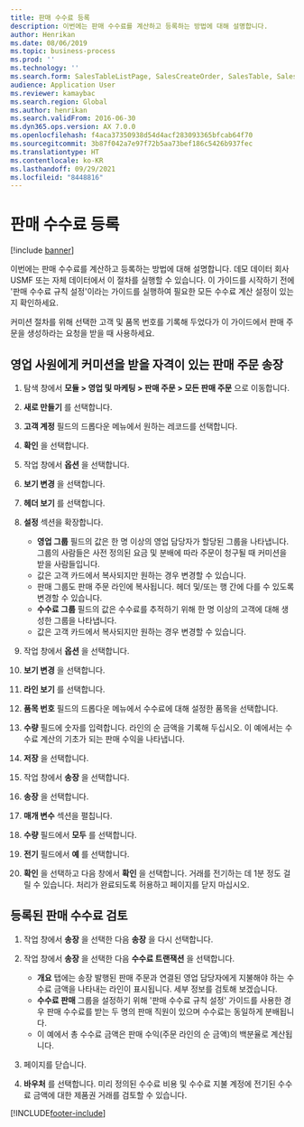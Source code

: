 ```yaml
---
title: 판매 수수료 등록
description: 이번에는 판매 수수료를 계산하고 등록하는 방법에 대해 설명합니다.
author: Henrikan
ms.date: 08/06/2019
ms.topic: business-process
ms.prod: ''
ms.technology: ''
ms.search.form: SalesTableListPage, SalesCreateOrder, SalesTable, SalesEditLines,  CustInvoiceJournal, CommissionTrans, LedgerTransVoucher, CustClassificationGroup
audience: Application User
ms.reviewer: kamaybac
ms.search.region: Global
ms.author: henrikan
ms.search.validFrom: 2016-06-30
ms.dyn365.ops.version: AX 7.0.0
ms.openlocfilehash: f4aca37350938d54d4acf283093365bfcab64f70
ms.sourcegitcommit: 3b87f042a7e97f72b5aa73bef186c5426b937fec
ms.translationtype: HT
ms.contentlocale: ko-KR
ms.lasthandoff: 09/29/2021
ms.locfileid: "8448816"
---
```

# <a name="register-sales-commissions"></a>판매 수수료 등록

[!include [banner](../../includes/banner.md)]

이번에는 판매 수수료를 계산하고 등록하는 방법에 대해 설명합니다. 데모 데이터 회사 USMF 또는 자체 데이터에서 이 절차를 실행할 수 있습니다. 이 가이드를 시작하기 전에 '판매 수수료 규칙 설정'이라는 가이드를 실행하여 필요한 모든 수수료 계산 설정이 있는지 확인하세요.

커미션 절차를 위해 선택한 고객 및 품목 번호를 기록해 두었다가 이 가이드에서 판매 주문을 생성하라는 요청을 받을 때 사용하세요.


## <a name="invoice-a-sales-order-that-qualifies-a-salesperson-for-a-commission"></a>영업 사원에게 커미션을 받을 자격이 있는 판매 주문 송장
1. 탐색 창에서 **모듈 > 영업 및 마케팅 > 판매 주문 > 모든 판매 주문** 으로 이동합니다.
2. **새로 만들기** 를 선택합니다.
3. **고객 계정** 필드의 드롭다운 메뉴에서 원하는 레코드를 선택합니다.
4. **확인** 을 선택합니다.
5. 작업 창에서 **옵션** 을 선택합니다.
6. **보기 변경** 을 선택합니다.
7. **헤더 보기** 를 선택합니다.
8. **설정** 섹션을 확장합니다.

    - **영업 그룹** 필드의 값은 한 명 이상의 영업 담당자가 할당된 그룹을 나타냅니다. 그룹의 사람들은 사전 정의된 요금 및 분배에 따라 주문이 청구될 때 커미션을 받을 사람들입니다.   
    - 값은 고객 카드에서 복사되지만 원하는 경우 변경할 수 있습니다.  
    - 판매 그룹도 판매 주문 라인에 복사됩니다. 헤더 및/또는 행 간에 다를 수 있도록 변경할 수 있습니다.  
    - **수수료 그룹** 필드의 값은 수수료를 추적하기 위해 한 명 이상의 고객에 대해 생성한 그룹을 나타냅니다.   
    - 값은 고객 카드에서 복사되지만 원하는 경우 변경할 수 있습니다.   

9. 작업 창에서 **옵션** 을 선택합니다.
10. **보기 변경** 을 선택합니다.
11. **라인 보기** 를 선택합니다.
12. **품목 번호** 필드의 드롭다운 메뉴에서 수수료에 대해 설정한 품목을 선택합니다. 
13. **수량** 필드에 숫자를 입력합니다. 라인의 순 금액을 기록해 두십시오. 이 예에서는 수수료 계산의 기초가 되는 판매 수익을 나타냅니다.  
14. **저장** 을 선택합니다.
15. 작업 창에서 **송장** 을 선택합니다.
16. **송장** 을 선택합니다.
17. **매개 변수** 섹션을 펼칩니다.
18. **수량** 필드에서 **모두** 를 선택합니다.
19. **전기** 필드에서 **예** 를 선택합니다.
20. **확인** 을 선택하고 다음 창에서 **확인** 을 선택합니다. 거래를 전기하는 데 1분 정도 걸릴 수 있습니다. 처리가 완료되도록 허용하고 페이지를 닫지 마십시오.  

## <a name="review-the-registered-sales-commissions"></a>등록된 판매 수수료 검토
1. 작업 창에서 **송장** 을 선택한 다음 **송장** 을 다시 선택합니다.
2. 작업 창에서 **송장** 을 선택한 다음 **수수료 트랜잭션** 을 선택합니다.

    - **개요** 탭에는 송장 발행된 판매 주문과 연결된 영업 담당자에게 지불해야 하는 수수료 금액을 나타내는 라인이 표시됩니다. 세부 정보를 검토해 보겠습니다.  
    - **수수료 판매** 그룹을 설정하기 위해 '판매 수수료 규칙 설정' 가이드를 사용한 경우 판매 수수료를 받는 두 명의 판매 직원이 있으며 수수료는 동일하게 분배됩니다.  
    - 이 예에서 총 수수료 금액은 판매 수익(주문 라인의 순 금액)의 백분율로 계산됩니다.  
3. 페이지를 닫습니다.
4. **바우처** 를 선택합니다. 미리 정의된 수수료 비용 및 수수료 지불 계정에 전기된 수수료 금액에 대한 제품권 거래를 검토할 수 있습니다.  



[!INCLUDE[footer-include](../../../includes/footer-banner.md)]